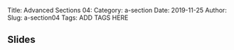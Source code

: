 Title: Advanced Sections 04:
Category: a-section
Date: 2019-11-25
Author: 
Slug: a-section04
Tags: ADD TAGS HERE


## Slides
<!-- - [PDF | Lecture 1: Description]({attach}presentation/Lecture1_Data.pdf) -->